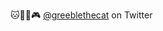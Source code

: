 🐱🌲🌈🎮 [@greeblethecat](https://twitter.com/greeblethecat) on Twitter

<!---
greeblethecat/greeblethecat is a ✨ special ✨ repository because its `README.md` (this file) appears on your GitHub profile.
You can click the Preview link to take a look at your changes.
--->
